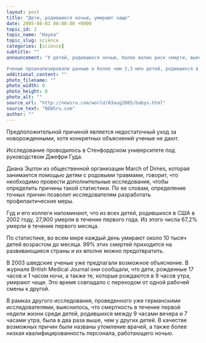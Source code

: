 ```yaml
---
layout: post
title: "Дети, родившиеся ночью, умирают чаще"
date: 2005-08-03 00:00:00 +0000
topic_id: 2
topic_name: "Наука"
topic_slug: science
categories: [science]
subtitle: ""
announcement: "У детей, родившихся ночью, более велик риск смерти, выяснили американские исследователи.

Ученые проанализировали данные о более чем 3,3 млн детей, родившихся в Калифорнии в период с 1992 по 1999 год. Выяснилось, что среди тех из них, кто родился ночью, показатель детской смертности (т.е. смерть в течение 28 дней после рождения) был на 12-16% выше, чем у остальных, сообщает LiveScience.com."
additional_content: ""
photo_filename: ""
photo_width: 0
photo_height: 0
photo_alt: ""
source_url: "http://newsru.com/world/03aug2005/babys.html"
source_text: "NEWSru.com"
author: ""
---
```

Предположительной причиной является недостаточный уход за новорожденными, хотя конкретных объяснений ученые не дают.

Исследование проводилось в Стенфордском университете под руководством Джефри Гуда.

Диана Эштон из общественной организации March of Dimes, которая занимается помощью детям с родовыми травмами, говорит, что необходимо провести дополнительные исследования, чтобы определить причины такой статистики. По ее словам, определение точных причин позволит исследователям разработать профилактические меры.

Гуд и его коллеги напоминают, что из всех детей, родившихся в США в 2002 году, 27,900 умерли в течение первого года. Из этого числа 67,2% умерли в течение первого месяца.

По статистике, во всем мире каждый день умирают около 10 тысяч детей возрастом до месяца. 99% этих смертей приходится на развивающиеся страны и их вполне можно предотвратить.

В 2003 шведские ученые уже предлагали возможное объяснение. В журнале British Medical Journal они сообщали, что дети, рожденные 17 часов и 1 часом ночи, а также те, которые рождаются в 9 часов утра, умирают чаще. Это время совпадало с переходом от одной рабочей смены к другой.

В рамках другого исследования, проведенного уже германскими исследователями, выяснилось, что смертность в течение первой недели жизни среди детей, родившихся между 9 часами вечера и 7 часами утра, была в два раза выше, чем у других детей. В качестве возможных причин были названы утомление врачей, а также более низкая квалифицированность персонала, работающего ночью.
